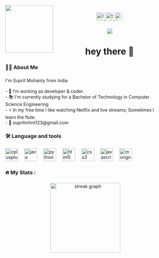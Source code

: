 <img align="left" height="150" src="https://png.pngtree.com/png-vector/20231215/ourmid/pngtree-programmer-computer-3d-character-cartoon-three-dimensional-cute-profession-png-image_11362833.png"  />

###

<div align="center">
  <a href="https://www.linkedin.com/in/suprit-mohanty-7785b923b/" target="_blank">
    <img src="https://www.logo.wine/a/logo/LinkedIn/LinkedIn-Wordmark-White-Dark-Background-Logo.wine.svg" height="25" alt="linkedin logo"  />
  </a>
  <a href="https://x.com/suprit_mohanty" target="_blank">
    <img src="https://icon2.cleanpng.com/20240119/rp/transparent-x-logo-cross-design-black-and-white-photograph-sim-black-and-white-cross-with-letters-x-and-1710898892931.webp" height="25" alt="twitter logo"  />
  </a>
  <a href="https://leetcode.com/u/supritmhnt123/" target="_blank">
    <img src="https://upload.wikimedia.org/wikipedia/commons/c/c2/LeetCode_Logo_2.png?20190719232544" height="25" alt="hackerrank logo"  />
  </a>
</div>

###

<div align="center">
  <img src="https://visitor-badge.laobi.icu/badge?page_id=Suprit202.Suprit202&"  />
</div>

###

<h1 align="center">hey there 👋</h1>

###

<h3 align="left">👩‍💻  About Me</h3>

###

<p align="left">I'm Suprit Mohanty from India<br><br>- 🔭 I’m working as developer & coder.<br>- 📚 I'm currently studying for a Bachelor of Technology in Computer Science Engineering<br>- ⚡ In my free time I like watching Netflix and live streams; Sometimes I learn the flute.<br>- 📩  supritmhnt123@gmail.com</p>

###

<h3 align="left">🛠 Language and tools</h3>

###

<div align="left">
  <img src="https://cdn.jsdelivr.net/gh/devicons/devicon/icons/cplusplus/cplusplus-original.svg" height="40" alt="cplusplus logo"  />
  <img width="12" />
  <img src="https://cdn.jsdelivr.net/gh/devicons/devicon/icons/java/java-original.svg" height="40" alt="java logo"  />
  <img width="12" />
  <img src="https://cdn.jsdelivr.net/gh/devicons/devicon/icons/python/python-original.svg" height="40" alt="python logo"  />
  <img width="12" />
  <img src="https://cdn.jsdelivr.net/gh/devicons/devicon/icons/html5/html5-original.svg" height="40" alt="html5 logo"  />
  <img width="12" />
  <img src="https://cdn.jsdelivr.net/gh/devicons/devicon/icons/css3/css3-original.svg" height="40" alt="css3 logo"  />
  <img width="12" />
  <img src="https://cdn.jsdelivr.net/gh/devicons/devicon/icons/javascript/javascript-original.svg" height="40" alt="javascript logo"  />
  <img width="12" />
  <img src="https://www.google.com/url?sa=i&url=https%3A%2F%2Fwww.pngwing.com%2Fen%2Fsearch%3Fq%3Dmongodb&psig=AOvVaw0SHBC-_ktpDIcOxiVpnPyy&ust=1750698512807000&source=images&cd=vfe&opi=89978449&ved=0CBQQjRxqFwoTCICVxcXChY4DFQAAAAAdAAAAABAE" height="40" alt="mongoDB logo"  />
</div>

###

<h3 align="left">🔥   My Stats :</h3>

###

<div align="center">
  <img src="https://streak-stats.demolab.com?user=Suprit202&locale=en&mode=daily&theme=dark&hide_border=false&border_radius=5&order=3" height="220" alt="streak graph"  />
</div>

###
